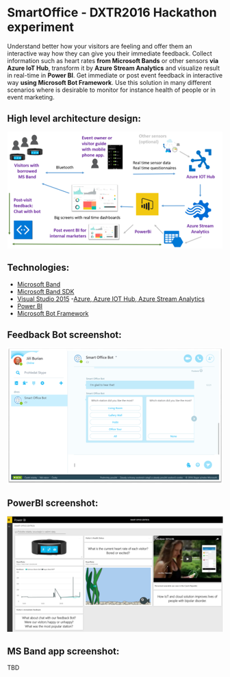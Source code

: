 # SmartOffice - DXTR2016 Hackathon experiment

Understand better how your visitors are feeling and offer them an interactive way how they can give you their immediate feedback.
Collect information such as heart rates __from Microsoft Bands__ or other sensors __via Azure IoT Hub__, transform it by __Azure Stream Analytics__ and visualize result in real-time in __Power BI__. Get immediate or post event feedback in interactive way __using Microsoft Bot Framework__. 
Use this solution in many different scenarios where is desirable to monitor for instance health of people or in event marketing.

## High level architecture design:
 
![alt tag](https://github.com/pospanet/SmartOffice/blob/master/Documentation/Burischema.png)

## Technologies:
- [Microsoft Band](https://www.microsoft.com/microsoft-band) 
- [Microsoft Band SDK](https://developer.microsoftband.com/bandsdk) 
- [Visual Studio 2015](https://www.visualstudio.com/)
 -[Azure, Azure IOT Hub, Azure Stream Analytics](https://azure.microsoft.com/en-us/suites/iot-suite/)
- [Power BI](https://powerbi.microsoft.com/)
- [Microsoft Bot Framework](https://dev.botframework.com/)

## Feedback Bot screenshot: 
![alt tag](https://github.com/pospanet/SmartOffice/blob/master/Documentation/SOBSkypeScreen.png)

## PowerBI screenshot: 
![alt tag](https://github.com/pospanet/SmartOffice/blob/master/Documentation/PowerBICapture.png)

## MS Band app screenshot: 
TBD

